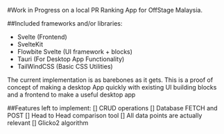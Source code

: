 #Work in Progress on a local PR Ranking App for OffStage Malaysia.

##Included frameworks and/or libraries:
- Svelte (Frontend)
- SvelteKit
- Flowbite Svelte (UI framework + blocks)
- Tauri (For Desktop App Functionality)
- TailWindCSS (Basic CSS Utilities)

The current implementation is as barebones as it gets. This is a proof of concept of making a desktop App quickly with existing UI building blocks and a frontend to make a useful desktop app

##Features left to implement:
[] CRUD operations
[] Database FETCH and POST
[] Head to Head comparison tool
[] All data points are actually relevant
[] Glicko2 algorithm